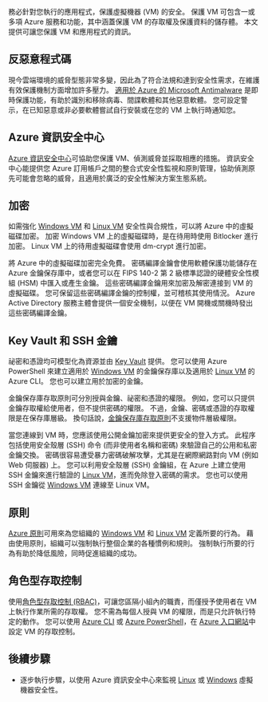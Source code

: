 務必針對您執行的應用程式，保護虛擬機器 (VM) 的安全。 保護 VM 可包含一或多項 Azure 服務和功能，其中涵蓋保護 VM 的存取權及保護資料的儲存體。 本文提供可讓您保護 VM 和應用程式的資訊。

## <a name="antimalware"></a>反惡意程式碼

現今雲端環境的威脅型態非常多變，因此為了符合法規和達到安全性需求，在維護有效保護機制方面增加許多壓力。 [適用於 Azure 的 Microsoft Antimalware](../articles/security/azure-security-antimalware.md) 是即時保護功能，有助於識別和移除病毒、間諜軟體和其他惡意軟體。 您可設定警示，在已知惡意或非必要軟體嘗試自行安裝或在您的 VM 上執行時通知您。

## <a name="azure-security-center"></a>Azure 資訊安全中心

[Azure 資訊安全中心](../articles/security-center/security-center-intro.md)可協助您保護 VM、偵測威脅並採取相應的措施。 資訊安全中心能提供您 Azure 訂用帳戶之間的整合式安全性監視和原則管理，協助偵測原先可能會忽略的威脅，且適用於廣泛的安全性解決方案生態系統。

## <a name="encryption"></a>加密

如需強化 [Windows VM](../articles/virtual-machines/windows/encrypt-disks.md) 和 [Linux VM](../articles/virtual-machines/linux/encrypt-disks.md) 安全性與合規性，可以將 Azure 中的虛擬磁碟加密。 加密 Windows VM 上的虛擬磁碟時，是在待用時使用 Bitlocker 進行加密。 Linux VM 上的待用虛擬磁碟會使用 dm-crypt 進行加密。 

將 Azure 中的虛擬磁碟加密完全免費。 密碼編譯金鑰會使用軟體保護功能儲存在 Azure 金鑰保存庫中，或者您可以在 FIPS 140-2 第 2 級標準認證的硬體安全性模組 (HSM) 中匯入或產生金鑰。 這些密碼編譯金鑰用來加密及解密連接到 VM 的虛擬磁碟。 您可保留這些密碼編譯金鑰的控制權，並可稽核其使用情況。 Azure Active Directory 服務主體會提供一個安全機制，以便在 VM 開機或關機時發出這些密碼編譯金鑰。

## <a name="key-vault-and-ssh-keys"></a>Key Vault 和 SSH 金鑰

祕密和憑證均可模型化為資源並由 [Key Vault](../articles/key-vault/key-vault-whatis.md) 提供。 您可以使用 Azure PowerShell 來建立適用於 [Windows VM](../articles/virtual-machines/windows/key-vault-setup.md) 的金鑰保存庫以及適用於 [Linux VM](../articles/virtual-machines/linux/key-vault-setup.md) 的 Azure CLI。 您也可以建立用於加密的金鑰。

金鑰保存庫存取原則可分別授與金鑰、祕密和憑證的權限。 例如，您可以只提供金鑰存取權給使用者，但不提供密碼的權限。 不過，金鑰、密碼或憑證的存取權限是在保存庫層級。 換句話說，[金鑰保存庫存取原則](../articles/key-vault/key-vault-secure-your-key-vault.md)不支援物件層級權限。

當您連線到 VM 時，您應該使用公開金鑰加密來提供更安全的登入方式。 此程序包括使用安全殼層 (SSH) 命令 (而非使用者名稱和密碼) 來驗證自己的公用和私密金鑰交換。 密碼很容易遭受暴力密碼破解攻擊，尤其是在網際網路對向 VM (例如 Web 伺服器) 上。 您可以利用安全殼層 (SSH) 金鑰組，在 Azure 上建立使用 SSH 金鑰來進行驗證的 [Linux VM](../articles/virtual-machines/linux/mac-create-ssh-keys.md)，進而免除登入密碼的需求。 您也可以使用 SSH 金鑰從 [Windows VM](../articles/virtual-machines/linux/ssh-from-windows.md) 連線至 Linux VM。

## <a name="policies"></a>原則

[Azure 原則](../articles/azure-policy/azure-policy-introduction.md)可用來為您組織的 [Windows VM](../articles/virtual-machines/windows/policy.md) 和 [Linux VM](../articles/virtual-machines/linux/policy.md) 定義所要的行為。 藉由使用原則，組織可以強制執行整個企業的各種慣例和規則。 強制執行所要的行為有助於降低風險，同時促進組織的成功。

## <a name="role-based-access-control"></a>角色型存取控制

使用[角色型存取控制 (RBAC)](../articles/role-based-access-control/overview.md)，可讓您區隔小組內的職責，而僅授予使用者在 VM 上執行作業所需的存取權。 您不需為每個人授與 VM 的權限，而是只允許執行特定的動作。 您可以使用 [Azure CLI](https://docs.microsoft.com/cli/azure/role) 或 [Azure PowerShell](../articles/role-based-access-control/role-assignments-powershell.md)，在 [Azure 入口網站](../articles/role-based-access-control/role-assignments-portal.md)中設定 VM 的存取控制。


## <a name="next-steps"></a>後續步驟
- 逐步執行步驟，以使用 Azure 資訊安全中心來監視 [Linux](../articles/virtual-machines/linux/tutorial-azure-security.md) 或 [Windows](../articles/virtual-machines/windows/tutorial-azure-security.md) 虛擬機器安全性。